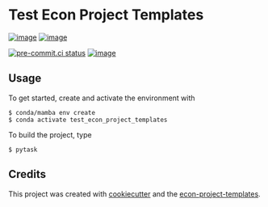 # Test Econ Project Templates

[![image](https://img.shields.io/github/actions/workflow/status/NicolasRoever/test_econ_project_templates/main.yml?branch=main)](https://github.com/NicolasRoever/test_econ_project_templates/actions?query=branch%3Amain)
[![image](https://codecov.io/gh/NicolasRoever/test_econ_project_templates/branch/main/graph/badge.svg)](https://codecov.io/gh/NicolasRoever/test_econ_project_templates)

[![pre-commit.ci status](https://results.pre-commit.ci/badge/github/NicolasRoever/test_econ_project_templates/main.svg)](https://results.pre-commit.ci/latest/github/NicolasRoever/test_econ_project_templates/main)
[![image](https://img.shields.io/badge/code%20style-black-000000.svg)](https://github.com/psf/black)

## Usage

To get started, create and activate the environment with

```console
$ conda/mamba env create
$ conda activate test_econ_project_templates
```

To build the project, type

```console
$ pytask
```

## Credits

This project was created with [cookiecutter](https://github.com/audreyr/cookiecutter)
and the
[econ-project-templates](https://github.com/OpenSourceEconomics/econ-project-templates).
